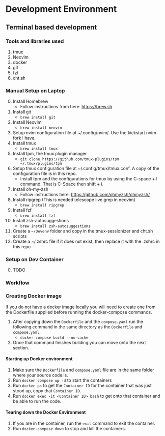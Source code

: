 # Development Environment

## Terminal based development

### Tools and libraries used
1. tmux
2. Neovim
3. docker
4. git
5. fzf
6. cht.sh

### Manual Setup on Laptop

0. Install Homebrew
	- Follow instructions from here: https://brew.sh
1. Install git
	- `brew install git`
2. Install Neovim
	- `brew install neovim`
3. Setup nvim configuration file at ~/.config/nvim/. Use the kickstart nvim fork I have.
4. Install tmux
	- `brew install tmux`
5. Install tpm, the tmux plugin manager
	- `git clone https://github.com/tmux-plugins/tpm ~/.tmux/plugins/tpm`
6. Setup tmux configuration file at ~/.config/tmux/tmux.conf. A copy of the configuration file is in this repo.
	- Install tpm and the configurations for tmux by using the C-space + I command. That is C-Space then shift + i.
7. Install oh-my-zsh
	- Follow instructions here: https://github.com/ohmyzsh/ohmyzsh/
8. Install ripgrep (This is needed telescope live grep in neovim)
   	- `brew install ripgrep`
9. Install fzf
	- `brew install fzf`
10. Install zsh-autosuggestions
	- `brew install zsh-autosuggestions`
11. Create a `~/Devenv` folder and copy in the tmux-sessionizer and cht.sh scripts
12. Create a ~/.zshrc file if it does not exist, then replace it with the .zshrc in this repo

### Setup on Dev Container
0. TODO


### Workflow
### Creating Docker image
If you do not have a docker image locally you will need to create one from the Dockerfile supplied before running the docker-compose commands.
1. After copying down the `Dockerfile` and the `compose.yaml` run the following command in the same directory as the `Dockerfile` and `compose.yaml`. 
	- `docker compose build --no-cache`
2. Once that command finishes building you can move onto the next section.

#### Starting up Docker environment
1. Make sure the `Dockerfile` and `compose.yaml` file are in the same folder where your source code is.
2. Run `docker compose up -d` to start the containers
3. Run `docker ps` to get the `Container ID` for the container that was just stood up, copy that `Container ID`.
4. Run `docker exec -it <Container ID> bash` to get onto that container and be able to run the code.

#### Tearing down the Docker Environment
1. If you are in the container, run the `exit` command to exit the container.
2. Run `docker-compose down` to stop and kill the containers.
